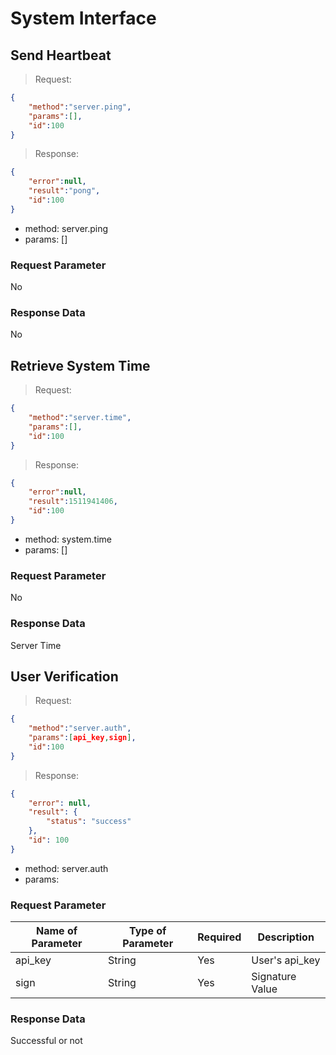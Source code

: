# System Interface

## Send Heartbeat

>Request:

```json
{
    "method":"server.ping",
    "params":[],
    "id":100
}
```

>Response:

```json
{
    "error":null,
    "result":"pong",
    "id":100
}
```

- method: server.ping
- params: []

### Request Parameter
No

### Response Data
No



## Retrieve System Time

>Request:

```json
{
    "method":"server.time",
    "params":[],
    "id":100
}
```

>Response:

```json
{
    "error":null,
    "result":1511941406,
    "id":100
}
```

- method: system.time
- params: []

### Request Parameter
No

### Response Data
Server Time



## User Verification

>Request:

```json
{
    "method":"server.auth",
    "params":[api_key,sign],
    "id":100
}
```

>Response:

```json
{
    "error": null,
    "result": {
        "status": "success"
    },
    "id": 100
}
```


- method: server.auth
- params: 

### Request Parameter

| Name of Parameter  | Type of Parameter | Required | Description        |
| ------- | -------- | ---- | ----------- |
| api_key | String   | Yes   | User's api_key |
| sign    | String   | Yes   | Signature Value      |


### Response Data
Successful or not 

